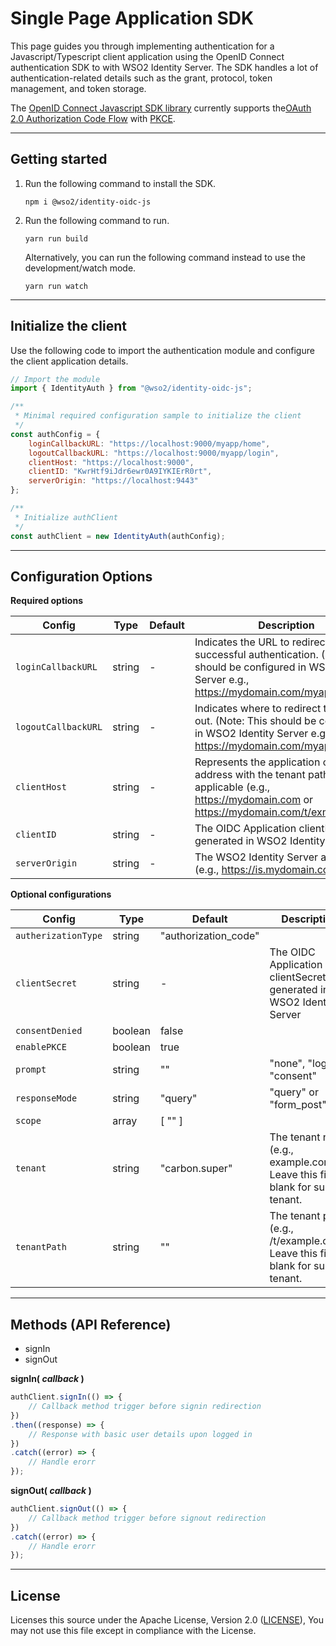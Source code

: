 # Single Page Application SDK

This page guides you through implementing authentication for a Javascript/Typescript client application using the OpenID Connect authentication SDK to with WSO2 Identity Server. The SDK handles a lot of authentication-related details such as the grant, protocol, token management, and token storage. 

The [OpenID Connect Javascript SDK library](https://github.com/wso2-extensions/identity-sdks-js/tree/master/identity-oidc-js) currently supports the[OAuth 2.0 Authorization Code Flow](https://tools.ietf.org/html/rfc6749#section-4.1) with [PKCE](https://tools.ietf.org/html/rfc7636).

---

## Getting started

1. Run the following command to install the SDK. 

    ```
    npm i @wso2/identity-oidc-js
    ```

2. Run the following command to run. 

    ```
    yarn run build
    ```

    Alternatively, you can run the following command instead to use the development/watch mode. 
    
    ```
    yarn run watch
    ```

---

## Initialize the client

Use the following code to import the authentication module and configure the client application details. 

```js
// Import the module
import { IdentityAuth } from "@wso2/identity-oidc-js";

/**
 * Minimal required configuration sample to initialize the client
 */
const authConfig = {
    loginCallbackURL: "https://localhost:9000/myapp/home",
    logoutCallbackURL: "https://localhost:9000/myapp/login",
    clientHost: "https://localhost:9000",
    clientID: "KwrHtf9iJdr6ewr0A9IYKIErR0rt",
    serverOrigin: "https://localhost:9443"
};

/**
 * Initialize authClient
 */
const authClient = new IdentityAuth(authConfig);
```

---

## Configuration Options

**Required options**

| Config              | Type    | Default | Description |
|---                  |---      | ---     |---          |
| `loginCallbackURL`  | string  | -       | Indicates the URL to redirect to upon successful authentication. (Note: This should be configured in WSO2 Identity Server e.g., https://mydomain.com/myapp/home |
| `logoutCallbackURL` | string  | -       | Indicates where to redirect to after log out. (Note: This should be configured in WSO2 Identity Server e.g., https://mydomain.com/myapp/login |
| `clientHost`        | string  | -       | Represents the application origin address with the tenant path if applicable (e.g., https://mydomain.com or https://mydomain.com/t/exmaple.com) |
| `clientID`          | string  | -       | The OIDC Application clientID generated in WSO2 Identity Server |
| `serverOrigin`      | string  | -       | The WSO2 Identity Server address (e.g., https://is.mydomain.com) |


**Optional configurations**

| Config              | Type    | Default               | Description |
|---                  |---      | ---                   |---          |
| `autherizationType` | string  | "authorization_code"  |             |
| `clientSecret`      | string  | -                     | The OIDC Application clientSecret generated in WSO2 Identity Server |
| `consentDenied`     | boolean | false                 |             |
| `enablePKCE`        | boolean | true                  |             |
| `prompt`            | string  | ""                    | "none", "login", "consent" |
| `responseMode`      | string  | "query"               | "query" or "form_post"  |
| `scope`             | array   | [ "" ]                |             |
| `tenant`            | string  | "carbon.super"        | The tenant name (e.g., example.com). Leave this field blank for super tenant. |
| `tenantPath`        | string  | ""                    | The tenant path (e.g., /t/example.com). Leave this field blank for super tenant. |

---

## Methods (API Reference)

* signIn
* signOut

**signIn( _callback_ )**

```js
authClient.signIn(() => {
    // Callback method trigger before signin redirection
})
.then((response) => {
    // Response with basic user details upon logged in
})
.catch((error) => {
    // Handle erorr
});
```

**signOut( _callback_ )**

```js
authClient.signOut(() => {
    // Callback method trigger before signout redirection
})
.catch((error) => {
    // Handle erorr
});
```

---

<!-- TODO: Refactor below content -->
<!-- ## Advance methods

#### OPConfigurationUtil.initOPConfiguration(wellKnownEndpoint, forceInit)

Initiate the authentication module using openid provider configuration endpoint.
* `wellKnownEndpoint` well known endpoint.
* `forceInit` whether to re-initiate the configuration.

#### OPConfigurationUtil.resetOPConfiguration()

Reset the configuration acquired from openid provider.

#### SignInUtil.sendAuthorizationRequest(requestParams)

Sends the OAuth2 authorization code request to the IdP based on the provided request params.

`requestParams` is type of `OIDCRequestParamsInterface`

```typescript
interface OIDCRequestParamsInterface {
    clientID: string;
    clientHost: string;
    clientSecret?: string;
    enablePKCE: boolean;
    redirectUri: string;
    scope?: string[];
    serverOrigin: string;
}
```

* `clientID` Client id of the application.
* `clientHost` Client host name.
* `clientSecret` Client secret of the application. If not provided, it will considered as a public client.
* `enablePKCE` Enable PKCE for the authorization grant type.
* `redirectUri` Callback url of the application.

#### SignInUtil.hasAuthorizationCode()

Check whether the current url contains the OAuth2 authorization code.

#### SignInUtil.sendTokenRequest(requestParams)

Sends the OAuth2 token request and returns a Promise with token response. Also validate the signature of the id_token.

`requestParams` is type of `OIDCRequestParamsInterface` as explained above.

Response will be a `Promise<TokenResponseInterface>`.

```js
interface TokenResponseInterface {
    accessToken: string;
    idToken: string;
    expiresIn: string;
    scope: string;
    refreshToken: string;
    tokenType: string;
}
```

* `accessToken` access token.
* `idToken` id_token value.
* `expiresIn`validity period.
* `scope` scope returned.
* `refreshToken` refresh token.
* `tokenType` token type.

#### SignInUtil.getAuthenticatedUser(idToken)

This will extract the authenticated user from the id_token.

Response will be in `AuthenticatedUserInterface`.

```js
interface AuthenticatedUserInterface {
    displayName?: string;
    email?: string;
    username: string;
}
```

* `displayName` display name of the user.
* `email` email of the user.
* `username` username.

#### AuthenticateSessionUtil.initUserSession(tokenResponse, authenticatedUser)

This will initiate the user session using the attributes in tokenResponse and authenticatedUser.

tokenResponse is type of `TokenResponseInterface` and authenticatedUser is type of `AuthenticatedUserInterface`.

#### AuthenticateSessionUtil.getAccessToken()

This will returns a Promise containing the OAuth2 access_token. Also it will refresh the access_token if it is expired.

Response will be a `Promise<string>`.

#### SignOutUtil.sendSignOutRequest(redirectUri)

Sends the logout request the openid provider. Requires the redirect uri of the application.

#### AuthenticateSessionUtil.endAuthenticatedSession()

Terminates the user session and clears the session attributes. -->

## License

Licenses this source under the Apache License, Version 2.0 ([LICENSE](LICENSE)), You may not use this file except in compliance with the License.